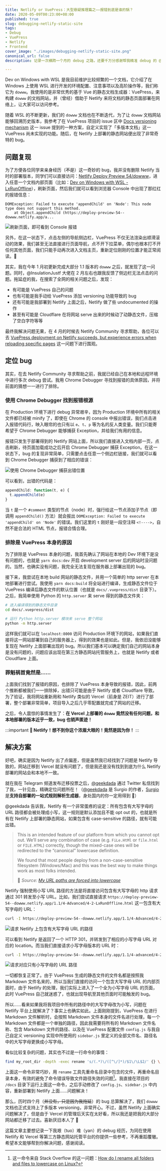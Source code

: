 ```yaml
---
title: Netlify or VuePress：大型悬疑推理篇之——报错到底是谁的锅？
date: 2020-05-09T00:23:00+08:00
published: true
slug: debugging-netlify-static-site
tags:
- Debug
- VuePress
- Netlify
- Frontend
cover_image: "./images/debugging-netlify-static-site.png"
canonical_url: false
description: 记录一次横跨一个月的 debug 之路，还要千万分感谢帮我精准 debug 的 @geekdada。

---
```

Dev on Windows with WSL 是我目前维护比较频繁的一个文档，它介绍了在 Windows 上使用 WSL 进行开发的环境配置、注意事项以及高阶操作等，我们称它为 `dowww`。我使用的是非常优秀的基于 Vue 的静态文档生成器：VuePress，来构建 `dowww` 的文档网站，并（曾经）借助于 Netlify 来将文档的静态页面部署在网络上，让大家可以访问参考。

随着 WSL 的不断更新，我们的 `dowww` 文档也在不断迭代，为了让 `dowww` 文档网站能够回溯历史版本，我参考了在 VuePress 项目的 issue 区中 [Docs versioning mechanism](https://github.com/vuejs/vuepress/issues/1018) 这一 issue 提到的一种方案，自定义实现了「多版本文档」这一 VuePress 尚未实现的功能。随后，在 Netlify 上部署的静态网站便出现了非常奇特的 bug。

## 问题复现

为了方便各位同学来亲身经历（~~不是~~）这一奇妙的 bug，我并没有删除 Netlify 当时的部署版本，同学们可以直接访问：[Netlify Deploy Preview 54/dowww](https://deploy-preview-54--dowww.netlify.app)，进入任意一个文档内部页面（比如：[Dev on Windows with WSL - LxRunOffline](https://deploy-preview-54--dowww.netlify.app/1.1/4-Advanced/4-2-LxRunOffline.html)），刷新页面，然后我们就可以看到浏览器 Console 中出现了那红红的报错信息：

    DOMException: Failed to execute 'appendChild' on 'Node': This node type does not support this method.
        at Object.appendChild (https://deploy-preview-54--dowww.netlify.app/a...

![刷新页面，即可看到 Console 报错](https://i.loli.net/2020/05/08/RhXlwPayUE7CT5c.png)

另外，在这一状态下，点击左侧的导航侧边栏，VuePress 不仅无法渲染出顺滑滚动的效果，我们甚至无法直接进行页面导航，点不开下拉菜单，偶尔也根本打不开任何其他页面，我们只能手动再次进入文档主页，重新定位刚刚的位置才能正常阅读。🎃

其实，我在今年 1 月初更新完成大部分 1.1 版本的 `dowww` 之后，就发现了这一问题。同时，@InsulationJustf 大佬在 2 月左右也跟我反馈了侧边栏无法点击的问题。拖延症的我，在搜索了全网的相关问题之后，发现：

* 有可能是 VuePress 自己的问题
* 也有可能是我手动给 VuePress 添加 versioning 功能导致的 bug
* 还有可能是我部署到 Netlify 上面之后，Netlify 做了些 undocumented 的操作
* 甚至有可能是 Cloudflare 在将网站 serve 出来的时候动了动静态文件，压缩了空白字符等等

最终我解决问题无果，在 4 月的时候去 Netlify Community 寻求帮助，各位可以去 [VuePress deployment on Netlify succeeds, but experience errors when reloading specific pages](https://community.netlify.com/t/vuepress-deployment-on-netlify-succeeds-but-experience-errors-when-reloading-specific-pages/12606) 这一问题下进行围观。

## 定位 bug

其实，在去 Netlify Community 寻求帮助之前，我就已经自己在本地和远程环境中进行多次 debug 尝试。我用 Chrome Debugger 寻找到报错的具体原因，并将前面的猜想一一进行了排除。

### 使用 Chrome Debugger 找到报错根源

在 Production 环境下进行 debug 异常艰辛，因为 Production 环境中所有的相关文件都已经被 minify 了，即使在 Chrome 的 console 中报出错误，我们点击进入报错代码行，映入眼帘的也只有以 `e`、`t`、`p` 等为名的反人类变量。我们只能寄希望于 Chrome Debugger 能够捕获 Exception，并给我们有用的信息。

报错只发生于部署得到的 Netlify 网站上面，所以我们直接进入文档内部一页，点击刷新，待页面加载成功之后开启 Chrome Debugger 捕获 Exception。在这一状态下，bug 的复现非常简单，只需要点击任意一个侧边栏链接，我们就可以看到 Chrome Debugger 捕获到了相应的错误：

![使用 Chrome Debugger 捕获出错位置](https://i.loli.net/2020/05/08/HSZ2uED96kdXjcR.png)

可以看到，出错的代码是：

```javascript
appendChild: function(t, e) {
  t.appendChild(e)
}
```

当 `t` 是一个 `#comment` 类型的节点（node）时，强行给这一节点添加子节点（即调用 `appendChild()` 方法）就会报出 `DOMException: Failed to execute 'appendChild' on 'Node'` 的错误。我们这里的 `t` 刚好是一段空注释 `<!---->`，自然不是合法的 HTML 节点，报错合情合理。

### 排除是 VuePress 本身的原因

为了排除是 VuePress 本身的问题，我首先确认了网站在本地的 Dev 环境下是没有问题的，也就是 `yarn docs:dev` 开启 development server 后的网站时没问题的。当然，也确实没有问题，我完全无法复现在服务器上部署出现的 bug。

接下来，我尝试在本地 build 网站的静态文件，并用一个简单的 http server 在本地部署进行尝试。我使用 `yarn docs:build` 将全站进行编译，生成静态文件位于 VuePress 编译后静态文件的默认位置（也就是 `docs/.vuepress/dist` 目录下）。之后，我简单使用 Python 的 `http.server` 来 serve 得到的静态文件夹：

```bash
# 进入编译得到的静态文件目录
cd docs/.vuepress/dist

# 运行 Python http.server 模块来 serve 整个网站
python -m http.server
```

这样我们就可以在 `localhost:8000` 访问 Production 环境下的网站，如果我们直接将这一网站部署到自己的服务器上，得到的效果也是如此。但是，我依旧没能够复现在 Netlify 上面部署出现的 bug。所以我们基本可以确定我们自己的网站本身是没有问题的，问题应该出现在第三方静态网站托管服务上，也就是 Netlify 或者 Cloudflare 上面。

### 罪魁祸首竟然是……

上面我们找到了报错的原因，也排除了 VuePress 本身导致的报错，因此，前两个推断都被我们一一排除掉，出错只可能是由于 Netlify 或者 Cloudflare 导致。为了验证，我将网站重新用和 Netlify 类似的 Vercel（前身是 ZEIT）进行了部署，整个部署非常简单，项目导入之后几乎零配置就完成了网站的迁移。

之后，令人震惊的事情发生了：**在 Vercel 上部署的 `dowww` 竟然没有任何问题，和本地部署的版本近乎一致，bug 也销声匿迹！**

:::important
**🌚 Netlify！想不到你这个浓眉大眼的！竟然是因为你！**
:::

## 解决方案

好吧，确实是因为 Netlify 出了点偏差，但是虽然我已经找到了问题是 Netlify 导致的，网站迁移到 Vercel 就没有问题了，但是我还是没有找到到底为什么 Netlify 部署的网站会和本地不一致。

就在我在 Telegram 频道发布迁移投票之后，[@geekdada](https://twitter.com/geekdada) 通过 Twitter 私信找到了我，一针见血，精确定位问题所在！（[@geekdada](https://twitter.com/geekdada) 是 Surgio 的作者，[Surgio](https://github.com/geekdada/surgio) 是**支持自部署的一站式规则解析生成器**，身处国内的你一定用得到 🚀）

@geekdada 告诉我，Netlify 有一个非常蛋疼的设定：所有包含有大写字母的 URL 路径都会被处理成小写，这一规则是默认添加且不能 opt out 的，也就是所有在 Netlify 上部署的静态网站，如果包含有 case-sensitive 的路径，就有可能出错。

> This is an intended feature of our platform from which you cannot opt out. We’ll serve any combination of case (e.g. `FiLe.HtMl` or `file.html` or `FILE.HTML`) correctly, though the mixed-case ones will be redirected to the “canonical” lowercase definition.
>
> We found that most people deploy from a non-case-sensitive filesystem (Windows/Mac) and this was the best way to make things work as most folks intended. 
>
> 🚩 _Source: [My URL paths are forced into lowercase](https://community.netlify.com/t/my-url-paths-are-forced-into-lowercase/1659/2)_

Netlify 强制使用小写 URL 路径的方法是将直接访问包含有大写字母的 http 请求通过 301 转发至小写 URL。比如，我们尝试直接请求 `https://deploy-preview-54--dowww.netlify.app/1.1/4-Advanced/4-2-LxRunOffline.html` 这一包含有大写字母的 URL：

```bash
curl -I https://deploy-preview-54--dowww.netlify.app/1.1/4-Advanced/4-2-LxRunOffline.html
```

![请求 Netlify 上包含有大写字母 URL 的路径](https://i.loli.net/2020/05/08/sLYNtWo7D16wU3q.png)

可以看到 Netlify 是返回了一个 HTTP 301，并转发到了相应的小写字母 URL 对应的 location。而当我们直接请求小写字母版本的 URL 时：

```bash
curl -I https://deploy-preview-54--dowww.netlify.app/1.1/4-advanced/4-2-lxrunoffline.html
```

![请求对应只有小写字母的 URL 路径](https://i.loli.net/2020/05/08/q5RBnexLKyUzNQO.png)

一切都恢复正常了。由于 VuePress 生成的静态文件的文件名都是按照我 Markdown 文件名来的，所以当我们直接的访问一个包含大写字母 URL 的内部页面时，由于 Netlify 的处理，我们实际上进入了一个全为小写字母 URL 的页面，此时 VuePress 自己就迷惑了，也就出现导航至其他页面时可能触发的 bug。

所以……看来如果我将我项目中所有的路径中的大写字母改为小写，问题在 Netlify 平台上就解决了？事实上也确实如此。上面刚刚提到，VuePress 在进行 Markdown 文件解析时，会按照 Markdown 文件本身的文件名进行处理，每一个 Markdown 文件都是一个单独的路径，因此我需要将所有的 Markdown 文件名称、包含 Markdown 文件的路径、以及在 VuePress 配置文件 `config.js` 与我自己自定义 versioning 实现中所使用的 `sidebar.js` 里定义的全部文件名、路径名中的大写字母更换成小写字母。

看似比较复杂的问题，其实也不过是一行命令的事情：

```bash
find my_root_dir -depth -exec rename 's/(.*)\/([^\/]*)/$1\/\L$2/' {} \;
```

上面这一命令非常巧妙，用 `rename` 工具先重命名目录中包含的文件，再重命名目录本身，有效的避免了命令错误导致文件路径失效的问题[^1]。我直接在项目的 `/docs` 目录下运行上面这一命令，之后手动修改了 `config.js`、`sidebar.js` 中内容，重新部署到 Netlify 上面……问题解决！

那么，历时四个月（~~并没有，只是因为我拖延~~）的 bug 总算解决了，我们 `dowww` 文档也正式支持上了多版本 versioning，非常开心。不过，虽然 Netlify 上面确实问题解决了，但是由于 Vercel 的管理后天实在太好看，所以我还是把我的大部分网站都迁移了过去。喜新厌旧本人了 🤭

这篇文章主要想记录一下我艰（tuo）难（yan）的 debug 经历，为同在使用 Netlify 和 Vercel 等第三方静态网站托管平台的你提供一些参考，不再重蹈覆辙。希望本文能够帮到你解决问题，感谢阅读。

[^1]: 这一命令来自 Stack Overflow 的这一问题：[How do I rename all folders and files to lowercase on Linux?](https://stackoverflow.com/questions/152514/how-do-i-rename-all-folders-and-files-to-lowercase-on-linux)